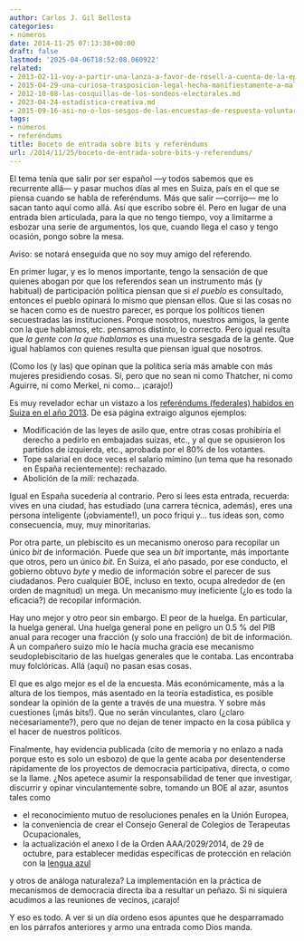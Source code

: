 ```yaml
---
author: Carlos J. Gil Bellosta
categories:
- números
date: 2014-11-25 07:13:38+00:00
draft: false
lastmod: '2025-04-06T18:52:08.060922'
related:
- 2013-02-11-voy-a-partir-una-lanza-a-favor-de-rosell-a-cuenta-de-la-epa.md
- 2015-04-29-una-curiosa-trasposicion-legal-hecha-manifiestamente-a-malagana.md
- 2012-10-08-las-cosquillas-de-los-sondeos-electorales.md
- 2023-04-24-estadistica-creativa.md
- 2015-09-16-asi-no-o-los-sesgos-de-las-encuestas-de-respuesta-voluntaria.md
tags:
- números
- referéndums
title: Boceto de entrada sobre bits y referéndums
url: /2014/11/25/boceto-de-entrada-sobre-bits-y-referendums/
---
```


El tema tenía que salir por ser español —y todos sabemos que es recurrente allá— y pasar muchos días al mes en Suiza, país en el que se piensa cuando se habla de referéndums. Más que salir —corrijo— me lo sacan tanto aquí como allá. Así que escribo sobre él. Pero en lugar de una entrada bien articulada, para la que no tengo tiempo, voy a limitarme a esbozar una serie de argumentos, los que, cuando llega el caso y tengo ocasión, pongo sobre la mesa.

Aviso: se notará enseguida que no soy muy amigo del referendo.

En primer lugar, y es lo menos importante, tengo la sensación de que quienes abogan por que los referendos sean un instrumento más (y habitual) de participación política piensan que si _el pueblo_ es consultado, entonces el pueblo opinará lo mismo que piensan ellos. Que si las cosas no se hacen como es de nuestro parecer, es porque los políticos tienen secuestradas las instituciones. Porque nosotros, nuestros amigos, la gente con la que hablamos, etc. pensamos distinto, lo correcto. Pero igual resulta que _la gente con la que hablamos_ es una muestra sesgada de la gente. Que igual hablamos con quienes resulta que piensan igual que nosotros.

(Como los (y las) que opinan que la política sería más amable con más mujeres presidiendo cosas. Sí, pero que no sean ni como Thatcher, ni como Aguirre, ni como Merkel, ni como... ¡carajo!)

Es muy revelador echar un vistazo a los [referéndums (federales) habidos en Suiza en el año 2013](http://en.wikipedia.org/wiki/Swiss_referendums,_2013). De esa página extraigo algunos ejemplos:

* Modificación de las leyes de asilo que, entre otras cosas prohibiría el derecho a pedirlo en embajadas suizas, etc., y al que se opusieron los partidos de izquierda, etc., aprobada por el 80% de los votantes.
* Tope salarial en doce veces el salario mímino (un tema que ha resonado en España recientemente): rechazado.
* Abolición de la _mili_: rechazada.

Igual en España sucedería al contrario. Pero si lees esta entrada, recuerda: vives en una ciudad, has estudiado (una carrera técnica, además), eres una persona inteligente (¡obviamente!), un poco friqui y... tus ideas son, como consecuencia, muy, muy minoritarias.

Por otra parte, un plebiscito es un mecanismo oneroso para recopilar un único _bit_ de información. Puede que sea un _bit_ importante, más importante que otros, pero un único _bit_. En Suiza, el año pasado, por ese conducto, el gobierno obtuvo _byte_ y medio de información sobre el parecer de sus ciudadanos. Pero cualquier BOE, incluso en texto, ocupa alrededor de (en orden de magnitud) un mega. Un mecanismo muy ineficiente (¿lo es todo la eficacia?) de recopilar información.

Hay uno mejor y otro peor sin embargo. El peor de la huelga. En particular, la huelga general. Una huelga general pone en peligro un 0.5 % del PIB anual para recoger una fracción (y solo una fracción) de bit de información. A un compañero suizo mío le hacía mucha gracia ese mecanismo seudoplebiscitario de las huelgas generales que le contaba. Las encontraba muy folclóricas. Allá (aquí) no pasan esas cosas.

El que es algo mejor es el de la encuesta. Más económicamente, más a la altura de los tiempos, más asentado en la teoría estadística, es posible sondear la opinión de la gente a través de una muestra. Y sobre más cuestiones (¡más bits!). Que no serán vinculantes, claro (¿claro necesariamente?), pero que no dejan de tener impacto en la cosa pública y el hacer de nuestros políticos.

Finalmente, hay evidencia publicada (cito de memoria y no enlazo a nada porque esto es solo un esbozo) de que la gente acaba por desentenderse rápidamente de los proyectos de democracia participativa, directa, o como se la llame. ¿Nos apetece asumir la responsabilidad de tener que investigar, discurrir y opinar vinculantemente sobre, tomando un BOE al azar, asuntos tales como

* el reconocimiento mutuo de resoluciones penales en la Unión Europea,
* la conveniencia de crear el Consejo General de Colegios de Terapeutas Ocupacionales,
* la actualización el anexo I de la Orden AAA/2029/2014, de 29 de octubre, para establecer medidas específicas de protección en relación con la [lengua azul](http://es.wikipedia.org/wiki/Lengua_azul)

y otros de análoga naturaleza? La implementación en la práctica de mecanismos de democracia directa iba a resultar un peñazo. Si ni siquiera acudimos a las reuniones de vecinos, ¡carajo!

Y eso es todo. A ver si un día ordeno esos apuntes que he desparramado en los párrafos anteriores y armo una entrada como Dios manda.